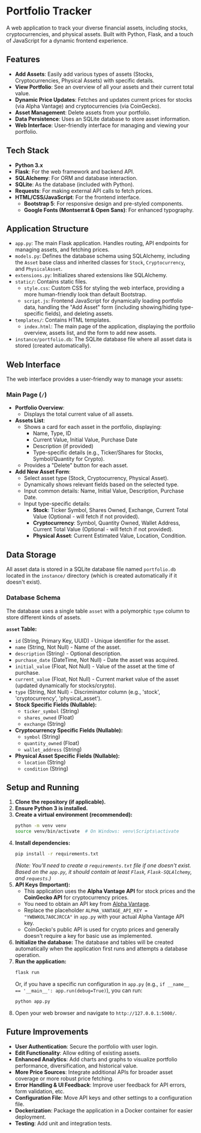# Portfolio Tracker

A web application to track your diverse financial assets, including stocks, cryptocurrencies, and physical assets. Built with Python, Flask, and a touch of JavaScript for a dynamic frontend experience.

## Features

*   **Add Assets**: Easily add various types of assets (Stocks, Cryptocurrencies, Physical Assets) with specific details.
*   **View Portfolio**: See an overview of all your assets and their current total value.
*   **Dynamic Price Updates**: Fetches and updates current prices for stocks (via Alpha Vantage) and cryptocurrencies (via CoinGecko).
*   **Asset Management**: Delete assets from your portfolio.
*   **Data Persistence**: Uses an SQLite database to store asset information.
*   **Web Interface**: User-friendly interface for managing and viewing your portfolio.

## Tech Stack

*   **Python 3.x**
*   **Flask**: For the web framework and backend API.
*   **SQLAlchemy**: For ORM and database interaction.
*   **SQLite**: As the database (included with Python).
*   **Requests**: For making external API calls to fetch prices.
*   **HTML/CSS/JavaScript**: For the frontend interface.
    *   **Bootstrap 5**: For responsive design and pre-styled components.
    *   **Google Fonts (Montserrat & Open Sans)**: For enhanced typography.

## Application Structure

*   `app.py`: The main Flask application. Handles routing, API endpoints for managing assets, and fetching prices.
*   `models.py`: Defines the database schema using SQLAlchemy, including the `Asset` base class and inherited classes for `Stock`, `Cryptocurrency`, and `PhysicalAsset`.
*   `extensions.py`: Initializes shared extensions like SQLAlchemy.
*   `static/`: Contains static files.
    *   `style.css`: Custom CSS for styling the web interface, providing a more human-friendly look than default Bootstrap.
    *   `script.js`: Frontend JavaScript for dynamically loading portfolio data, handling the "Add Asset" form (including showing/hiding type-specific fields), and deleting assets.
*   `templates/`: Contains HTML templates.
    *   `index.html`: The main page of the application, displaying the portfolio overview, assets list, and the form to add new assets.
*   `instance/portfolio.db`: The SQLite database file where all asset data is stored (created automatically).

## Web Interface

The web interface provides a user-friendly way to manage your assets:

### Main Page (`/`)

*   **Portfolio Overview**:
    *   Displays the total current value of all assets.
*   **Assets List**:
    *   Shows a card for each asset in the portfolio, displaying:
        *   Name, Type, ID
        *   Current Value, Initial Value, Purchase Date
        *   Description (if provided)
        *   Type-specific details (e.g., Ticker/Shares for Stocks, Symbol/Quantity for Crypto).
    *   Provides a "Delete" button for each asset.
*   **Add New Asset Form**:
    *   Select asset type (Stock, Cryptocurrency, Physical Asset).
    *   Dynamically shows relevant fields based on the selected type.
    *   Input common details: Name, Initial Value, Description, Purchase Date.
    *   Input type-specific details:
        *   **Stock**: Ticker Symbol, Shares Owned, Exchange, Current Total Value (Optional - will fetch if not provided).
        *   **Cryptocurrency**: Symbol, Quantity Owned, Wallet Address, Current Total Value (Optional - will fetch if not provided).
        *   **Physical Asset**: Current Estimated Value, Location, Condition.

## Data Storage

All asset data is stored in a SQLite database file named `portfolio.db` located in the `instance/` directory (which is created automatically if it doesn't exist).

### Database Schema

The database uses a single table `asset` with a polymorphic `type` column to store different kinds of assets.

**`asset` Table:**

*   `id` (String, Primary Key, UUID) - Unique identifier for the asset.
*   `name` (String, Not Null) - Name of the asset.
*   `description` (String) - Optional description.
*   `purchase_date` (DateTime, Not Null) - Date the asset was acquired.
*   `initial_value` (Float, Not Null) - Value of the asset at the time of purchase.
*   `current_value` (Float, Not Null) - Current market value of the asset (updated dynamically for stocks/crypto).
*   `type` (String, Not Null) - Discriminator column (e.g., 'stock', 'cryptocurrency', 'physical_asset').
*   **Stock Specific Fields (Nullable):**
    *   `ticker_symbol` (String)
    *   `shares_owned` (Float)
    *   `exchange` (String)
*   **Cryptocurrency Specific Fields (Nullable):**
    *   `symbol` (String)
    *   `quantity_owned` (Float)
    *   `wallet_address` (String)
*   **Physical Asset Specific Fields (Nullable):**
    *   `location` (String)
    *   `condition` (String)

## Setup and Running

1.  **Clone the repository (if applicable).**
2.  **Ensure Python 3 is installed.**
3.  **Create a virtual environment (recommended):**
    ```bash
    python -m venv venv
    source venv/bin/activate  # On Windows: venv\Scripts\activate
    ```
4.  **Install dependencies:**
    ```bash
    pip install -r requirements.txt
    ```
    *(Note: You'll need to create a `requirements.txt` file if one doesn't exist. Based on the `app.py`, it should contain at least `Flask`, `Flask-SQLAlchemy`, and `requests`.)*
5.  **API Keys (Important):**
    *   This application uses the **Alpha Vantage API** for stock prices and the **CoinGecko API** for cryptocurrency prices.
    *   You need to obtain an API key from [Alpha Vantage](https://www.alphavantage.co/support/#api-key).
    *   Replace the placeholder `ALPHA_VANTAGE_API_KEY = "YWBWKOL7A0CJRCCA"` in `app.py` with your actual Alpha Vantage API key.
    *   CoinGecko's public API is used for crypto prices and generally doesn't require a key for basic use as implemented.
6.  **Initialize the database:**
    The database and tables will be created automatically when the application first runs and attempts a database operation.
7.  **Run the application:**
    ```bash
    flask run
    ```
    Or, if you have a specific run configuration in `app.py` (e.g., `if __name__ == '__main__': app.run(debug=True)`), you can run:
    ```bash
    python app.py
    ```
8.  Open your web browser and navigate to `http://127.0.0.1:5000/`.

## Future Improvements

*   **User Authentication**: Secure the portfolio with user login.
*   **Edit Functionality**: Allow editing of existing assets.
*   **Enhanced Analytics**: Add charts and graphs to visualize portfolio performance, diversification, and historical value.
*   **More Price Sources**: Integrate additional APIs for broader asset coverage or more robust price fetching.
*   **Error Handling & UI Feedback**: Improve user feedback for API errors, form validation, etc.
*   **Configuration File**: Move API keys and other settings to a configuration file.
*   **Dockerization**: Package the application in a Docker container for easier deployment.
*   **Testing**: Add unit and integration tests. 